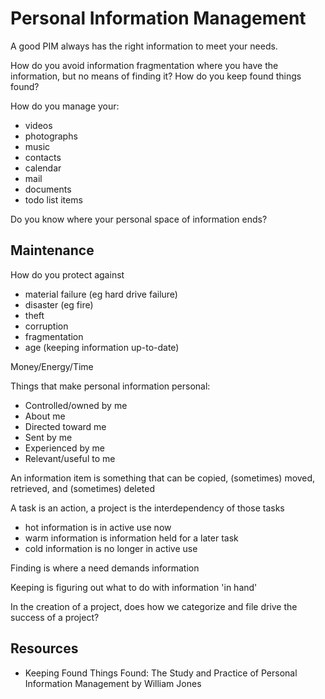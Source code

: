 # Personal Information Management

A good PIM always has the right information to meet your needs.

How do you avoid information fragmentation where you have the information, but no means of finding it? How do you keep found things found?

How do you manage your:

- videos
- photographs
- music
- contacts
- calendar
- mail
- documents
- todo list items

Do you know where your personal space of information ends?


## Maintenance

How do you protect against

- material failure (eg hard drive failure)
- disaster (eg fire)
- theft
- corruption
- fragmentation
- age (keeping information up-to-date)

Money/Energy/Time

Things that make personal information personal:

- Controlled/owned by me
- About me
- Directed toward me
- Sent by me
- Experienced by me
- Relevant/useful to me

An information item is something that can be copied, (sometimes) moved, retrieved, and (sometimes) deleted

A task is an action, a project is the interdependency of those tasks

- hot information is in active use now
- warm information is information held for a later task
- cold information is no longer in active use

Finding is where a need demands information

Keeping is figuring out what to do with information 'in hand'

In the creation of a project, does how we categorize and file drive the success of a project?


## Resources

- Keeping Found Things Found: The Study and Practice of Personal Information Management by William Jones